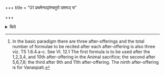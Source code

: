 +++
title = "01 प्रथमेनाद्यांश्चतुरो दशमञ् च"

+++

<details><summary>थिते</summary>

1. (The sacrificer recites) the first formula in the basic paradigm after each of the first four (after-offerings) and the tenth (after-offering). (He recites) the second (formula in the basic paradigm) after each of the after-offerings upto that for Vanaspati (i.e. the four after-offerings from the fifth upto the eighth). (He recites) the last (i.e. the third formula in the basic paradigm) after the remaining (viz. the ninth and the eleventh after-offerings).[^1]  


[^1]: In the basic paradigm there are three after-offerings and the total number of formulae to be recited after each after-offering is also three viz. TS 1.6.4.a-c. See VI. 12.1 The first formula is to be used after the 1,2,3,4, and 10th after-offering in the Animal sacrifice; the second after 5,6,7,8; the third after 9th and 11th after-offering. The ninth after-offering is for Vanaspati.
</details>
